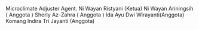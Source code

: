 Microclimate Adjuster Agent.
Ni Wayan Ristyani (Ketua)
Ni Wayan Ariningsih ( Anggota )
Sherly Az-Zahra ( Anggota )
Ida Ayu Dwi Wirayanti(Anggota)
Komang Indira Tri Jayanti (Anggota)
